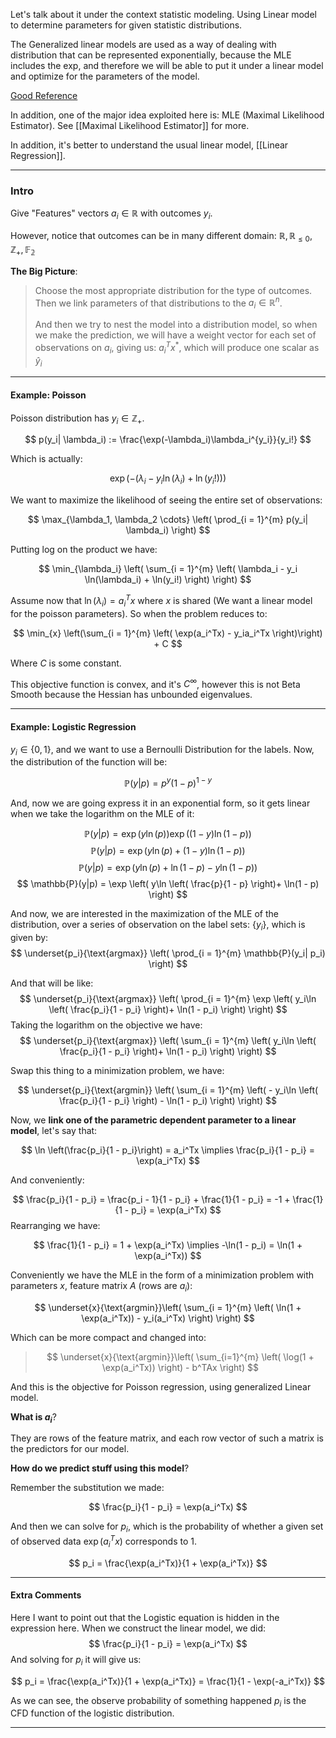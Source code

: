 Let's talk about it under the context statistic modeling. Using Linear model to determine parameters for given statistic distributions. 

The Generalized linear models are used as a way of dealing with distribution that can be represented exponentially, because the MLE includes the exp, and therefore we will be able to put it under a linear model and optimize for the parameters of the model. 

[Good Reference](http://statmath.wu.ac.at/courses/heather_turner/glmCourse_001.pdf)

In addition, one of the major idea exploited here is: MLE (Maximal Likelihood Estimator). See [[Maximal Likelihood Estimator]] for more. 

In addition, it's better to understand the usual linear model, [[Linear Regression]]. 

---

### **Intro**

Give  "Features" vectors $a_i \in \mathbb{R}$ with outcomes $y_i$. 

However, notice that outcomes can be in many different domain: $\mathbb{R}, \mathbb{R}_{\le 0}, \mathbb{Z}_+, \mathbb{F_2}$

**The Big Picture**: 

> Choose the most appropriate distribution for the type of outcomes. Then we link parameters of that distributions to the $a_i\in\mathbb{R}^n$.
> 
> And then we try to nest the model into a distribution model, so when we make the prediction, we will have a weight vector for each set of observations on $a_i$, giving us: $a_i^Tx^*$, which will produce one scalar as $\hat{y}_i$

---
#### **Example: Poisson**

Poisson distribution has $y_i\in \mathbb{Z}_+$.  

$$
p(y_i| \lambda_i) := \frac{\exp(-\lambda_i)\lambda_i^{y_i}}{y_i!}
$$

Which is actually: 

$$
\exp(
    - (\lambda_i - y_i \ln(\lambda_i) + \ln(y_i!))
)
$$

We want to maximize the likelihood of seeing the entire set of observations: 

$$
\max_{\lambda_1, \lambda_2 \cdots} \left(
\prod_{i = 1}^{m} 
    p(y_i| \lambda_i)
\right)
$$

Putting log on the product we have: 

$$
\min_{\lambda_i} \left( 
    \sum_{i = 1}^{m} \left(
            \lambda_i - y_i \ln(\lambda_i) + \ln(y_i!)
          \right)
\right)
$$

Assume now that $\ln(\lambda_i) = a_i^Tx$ where $x$ is shared (We want a linear model for the poisson parameters). So when the problem reduces to: 

$$
\min_{x} \left(\sum_{i = 1}^{m} \left(
        \exp(a_i^Tx) - y_ia_i^Tx
\right)\right) + C
$$

Where $C$ is some constant. 

This objective function is convex, and it's $C^\infty$, however this is not Beta Smooth because the Hessian has unbounded eigenvalues. 

---
#### **Example: Logistic Regression**

$y_i\in \{0, 1\}$, and we want to use a Bernoulli Distribution for the labels. Now, the distribution of the function will be: 

$$
\mathbb{P}(y|p) = p^y(1 - p)^{1 - y}
$$

And, now we are going express it in an exponential form, so it gets linear when we take the logarithm on the MLE of it: 

$$
\mathbb{P}(y|p) = \exp(y\ln(p))\exp((1 - y)\ln(1 - p)) 
$$
$$
\mathbb{P}(y|p) = \exp(y\ln(p) + (1 - y)\ln(1 - p))
$$
$$
\mathbb{P}(y|p) = \exp(y\ln(p) + \ln(1 - p) - y\ln(1 - p))
$$
$$
\mathbb{P}(y|p) = \exp \left(
    y\ln \left(
        \frac{p}{1 - p}
    \right)+ \ln(1 - p)
\right)
$$

And now, we are interested in the maximization of the MLE of the distribution, over a series of observation on the label sets: $\{y_i\}$, which is given by: 
$$
\underset{p_i}{\text{argmax}}
\left(
\prod_{i = 1}^{m}
    \mathbb{P}(y_i| p_i)
\right)
$$

And that will be like: 
$$
\underset{p_i}{\text{argmax}}
\left(
\prod_{i = 1}^{m}
    \exp \left(
        y_i\ln \left(
            \frac{p_i}{1 - p_i}
        \right)+ \ln(1 - p_i)
    \right)
\right)
$$
Taking the logarithm on the objective we have: 
$$
\underset{p_i}{\text{argmax}}
\left(
    \sum_{i = 1}^{m} \left(
        y_i\ln \left(
            \frac{p_i}{1 - p_i}
        \right)+ \ln(1 - p_i)
    \right)
\right)
$$

Swap this thing to a minimization problem, we have: 

$$
\underset{p_i}{\text{argmin}} \left(
    \sum_{i = 1}^{m} \left(
        - y_i\ln \left(
            \frac{p_i}{1 - p_i}
        \right) - \ln(1 - p_i)
    \right)
\right)
$$

Now, we **link one of the parametric dependent parameter to a linear model**, let's say that: 

$$
\ln \left(\frac{p_i}{1 - p_i}\right) = a_i^Tx
\implies 
\frac{p_i}{1 - p_i} = \exp(a_i^Tx)
$$

And conveniently: 

$$
\frac{p_i}{1 - p_i} = \frac{p_i - 1}{1 - p_i} + \frac{1}{1 - p_i} = 
-1 + \frac{1}{1 - p_i} = \exp(a_i^Tx) 
$$
Rearranging we have: 

$$
\frac{1}{1 - p_i} = 1 + \exp(a_i^Tx) \implies -\ln(1 - p_i) = \ln(1 + \exp(a_i^Tx))
$$

Conveniently we have the MLE in the form of a minimization problem with parameters $x$, feature matrix $A$ (rows are $a_i$): 

$$
\underset{x}{\text{argmin}}\left(
    \sum_{i = 1}^{m} \left(
            \ln(1 + \exp(a_i^Tx)) - y_i(a_i^Tx)
        \right)
\right)
$$

Which can be more compact and changed into:

> $$
> \underset{x}{\text{argmin}}\left(
> \sum_{i=1}^{m} \left(
>         \log(1 + \exp(a_i^Tx))
>     \right) - b^TAx
> \right)
> $$

And this is the objective for Poisson regression, using generalized Linear model. 

**What is $a_i$**?

They are rows of the feature matrix, and each row vector of such a matrix is the predictors for our model. 

**How do we predict stuff using this model**? 

Remember the substitution we made: 

$$
\frac{p_i}{1 - p_i} = \exp(a_i^Tx)
$$

And then we can solve for $p_i$, which is the probability of whether a given set of observed data $\exp(a_i^Tx)$ corresponds to $1$. 

$$
p_i = \frac{\exp(a_i^Tx)}{1 + \exp(a_i^Tx)}
$$

---
#### Extra Comments 

Here I want to point out that the Logistic equation is hidden in the expression here. When we construct the linear model, we did: 
$$
\frac{p_i}{1 - p_i} = \exp(a_i^Tx)
$$
And solving for $p_i$ it will give us: 

$$
p_i = \frac{\exp(a_i^Tx)}{1 + \exp(a_i^Tx)} = \frac{1}{1 - \exp(-a_i^Tx)}
$$

As we can see, the observe probability of something happened $p_i$ is the CFD function of the logistic distribution.

---
